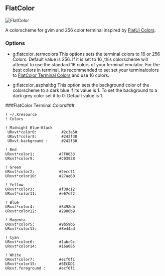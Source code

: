 ## FlatColor ##

![FlatColor](http://uppix.com/f-flatcolor549add3c0018269f.png)

A colorscheme for gvim and 256 color terminal inspired by [FlatUi Colors](http://flatuicolors.com/).


### Options ###
  * g:flatcolor_termcolors
    This options sets the terminal colors to 16 or 256 Colors. Default value is 256.
    If it is set to 16 ,this colorscheme will attempt to use the standard 16 colors of your terminal emulator.
    For the best colors in terminal, its recommended to set set your terminalcolors to [FlatColor Terminal Colors](#flatcolor-terminal-colors) and use 16 colors.


  * g:flatcolor_asphaltbg
    This option sets the background color of the colorscheme to a dark blue if its value is 1.
    To set the background to a dark grey color set it to 0.
    Default value is 1.

###FlatColor Terminal Colors###
```
! ~/.Xresource
! Colors

! Midnight Blue-Black
 URxvt*color0:           #2c3e50
 URxvt*color8:           #242f38
 URxvt.background :      #242f38

! Red
URxvt*color1:           #FF0033
URxvt*color9:           #C0392B

! Green
URxvt*color2:           #2ecc71
URxvt*color10:          #27ae60

! Yellow
URxvt*color3:           #f39c12
URxvt*color11:          #e67e22

! Blue
URxvt*color4:           #3498db
URxvt*color12:          #2980b9

! Magenta
URxvt*color5:           #9b59b6
URxvt*color13:          #8e44ad

! Cyan
URxvt*color6:           #1abc9c
URxvt*color14:          #16a085

! White
URxvt*color7:           #ecf0f1
URxvt*color15:          #BECDD1
URxvt.foreground :      #ecf0f1
```
